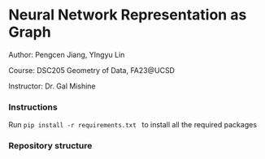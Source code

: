 # Neural Network Representation as Graph

Author: Pengcen Jiang, YIngyu Lin

Course: DSC205 Geometry of Data, FA23@UCSD 

Instructor: Dr. Gal Mishine



### Instructions

Run  `pip install -r requirements.txt ` to install all the required packages



### Repository structure
